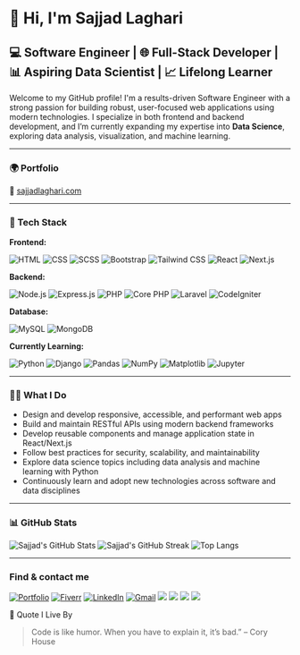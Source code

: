 # 👋 Hi, I'm Sajjad Laghari

## 💻 Software Engineer | 🌐 Full-Stack Developer | 📊 Aspiring Data Scientist | 📈 Lifelong Learner

Welcome to my GitHub profile! I'm a results-driven Software Engineer with a strong passion for building robust, user-focused web applications using modern technologies. I specialize in both frontend and backend development, and I’m currently expanding my expertise into **Data Science**, exploring data analysis, visualization, and machine learning.

---

### 🌍 Portfolio

🔗 [sajjadlaghari.com](https://sajjadlaghari.com)

---

### 🧠 Tech Stack

**Frontend:**

![HTML](https://img.shields.io/badge/-HTML5-E34F26?style=flat-square&logo=html5&logoColor=white)
![CSS](https://img.shields.io/badge/-CSS3-1572B6?style=flat-square&logo=css3)
![SCSS](https://img.shields.io/badge/-SCSS-CC6699?style=flat-square&logo=sass&logoColor=white)
![Bootstrap](https://img.shields.io/badge/-Bootstrap-563D7C?style=flat-square&logo=bootstrap)
![Tailwind CSS](https://img.shields.io/badge/-TailwindCSS-38B2AC?style=flat-square&logo=tailwind-css)
![React](https://img.shields.io/badge/-React-61DAFB?style=flat-square&logo=react)
![Next.js](https://img.shields.io/badge/-Next.js-000000?style=flat-square&logo=next.js)

**Backend:**

![Node.js](https://img.shields.io/badge/-Node.js-339933?style=flat-square&logo=node.js)
![Express.js](https://img.shields.io/badge/-Express.js-000000?style=flat-square&logo=express)
![PHP](https://img.shields.io/badge/-PHP-777BB4?style=flat-square&logo=php)
![Core PHP](https://img.shields.io/badge/-Core%20PHP-8892BF?style=flat-square&logo=php)
![Laravel](https://img.shields.io/badge/-Laravel-FF2D20?style=flat-square&logo=laravel)
![CodeIgniter](https://img.shields.io/badge/-CodeIgniter-EF4223?style=flat-square&logo=codeigniter)

**Database:**

![MySQL](https://img.shields.io/badge/-MySQL-4479A1?style=flat-square&logo=mysql)
![MongoDB](https://img.shields.io/badge/-MongoDB-47A248?style=flat-square&logo=mongodb)

**Currently Learning:**

![Python](https://img.shields.io/badge/-Python-3776AB?style=flat-square&logo=python)
![Django](https://img.shields.io/badge/-Django-092E20?style=flat-square&logo=django)
![Pandas](https://img.shields.io/badge/-Pandas-150458?style=flat-square&logo=pandas)
![NumPy](https://img.shields.io/badge/-NumPy-013243?style=flat-square&logo=numpy)
![Matplotlib](https://img.shields.io/badge/-Matplotlib-11557C?style=flat-square&logo=matplotlib)
![Jupyter](https://img.shields.io/badge/-Jupyter-F37626?style=flat-square&logo=jupyter)

---

### 👨‍💻 What I Do

- Design and develop responsive, accessible, and performant web apps
- Build and maintain RESTful APIs using modern backend frameworks
- Develop reusable components and manage application state in React/Next.js
- Follow best practices for security, scalability, and maintainability
- Explore data science topics including data analysis and machine learning with Python
- Continuously learn and adopt new technologies across software and data disciplines

---


### 📊 GitHub Stats

  ![Sajjad's GitHub Stats](https://github-readme-stats.vercel.app/api?username=sajjadlaghari&show_icons=true&theme=radical)  ![Sajjad's GitHub Streak](https://github-readme-streak-stats.herokuapp.com/?user=sajjadlaghari&theme=radical)    ![Top Langs](https://github-readme-stats.vercel.app/api/top-langs/?username=sajjadlaghari&layout=compact&theme=github_dark)

---
<h3>Find & contact me</h3>
<p>

 
  <a href="https://sajjadlaghari.com" target="_blank" rel="noopener noreferrer"><img alt="Portfolio" src="https://img.shields.io/badge/Portfolio-4CAF50?style=for-the-badge&logo=about-dot-me&logoColor=white" /></a> <a href="https://www.fiverr.com/creationcue" target="_blank"><img alt="Fiverr" src="https://img.shields.io/badge/Fiverr-1DBF73?style=for-the-badge&logo=fiverr&logoColor=white" /></a> <a href="https://www.linkedin.com/in/sajjadlaghari/"><img alt="LinkedIn" src="https://img.shields.io/badge/linkedin%20-%230077B5.svg?&style=for-the-badge&logo=linkedin&logoColor=white" target="_blank"></a> <a href="mailto:sajjadlaghari723@gmail.com">
 <img alt="Gmail" src="https://img.shields.io/badge/Gmail-D14836?style=for-the-badge&logo=gmail&logoColor=white" /></a> <a href="https://www.facebook.com/dev.sajjadsindhi/"><img src="https://img.shields.io/badge/Facebook-1877F2?style=for-the-badge&logo=facebook&logoColor=white" /></a> <a href="https://www.instagram.com/sajjad_sindhii/?utm_source=qr&r=nametag">
 <img src="https://img.shields.io/badge/Instagram-E4405F?style=for-the-badge&logo=Instagram&logoColor=white" /></a>  <a href="https://www.snapchat.com/add/sajjad_sindhii?share_id=yDdHMTiVIQ8&locale=en-PK"><img src="https://img.shields.io/badge/SnapChat-FFFC00?style=for-the-badge&logo=snapchat&logoColor=white" /></a> <a href="https://wa.me/923126995341"><img src="https://img.shields.io/badge/WhatsApp-25D366?style=for-the-badge&logo=whatsapp&logoColor=white" /></a>
 

</p>
📢 Quote I Live By
 
> Code is like humor. When you have to explain it, it’s bad.” – Cory House

 
